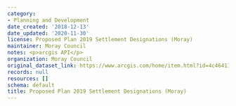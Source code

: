 ```yaml
---
category:
- Planning and Development
date_created: '2018-12-13'
date_updated: '2020-11-30'
license: Proposed Plan 2019 Settlement Designations (Moray)
maintainer: Moray Council
notes: <p>arcgis API</p>
organization: Moray Council
original_dataset_link: https://www.arcgis.com/home/item.html?id=4c46411e0cfe447295acb5c95fff862a
records: null
resources: []
schema: default
title: Proposed Plan 2019 Settlement Designations (Moray)
---
```

